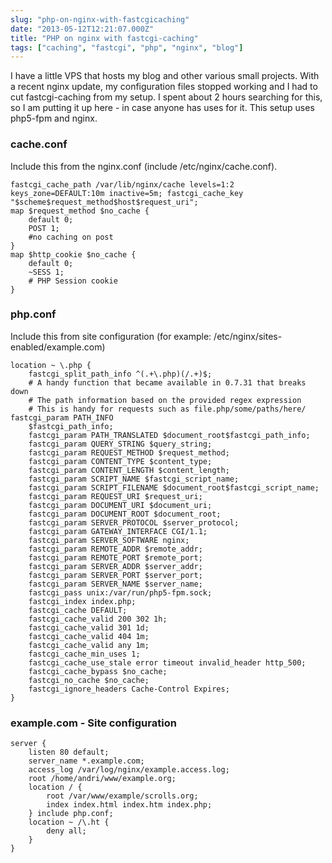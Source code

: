 ```yaml
---
slug: "php-on-nginx-with-fastcgicaching"
date: "2013-05-12T12:21:07.000Z"
title: "PHP on nginx with fastcgi-caching"
tags: ["caching", "fastcgi", "php", "nginx", "blog"]
---
```


I have a little VPS that hosts my blog and other various small projects. With a recent nginx update, my configuration files stopped working and I had to cut fastcgi-caching from my setup. I spent about 2 hours searching for this, so I am putting it up here - in case anyone has uses for it. This setup uses php5-fpm and nginx.

### cache.conf

Include this from the nginx.conf (include /etc/nginx/cache.conf).

```nginx
fastcgi_cache_path /var/lib/nginx/cache levels=1:2 keys_zone=DEFAULT:10m inactive=5m; fastcgi_cache_key "$scheme$request_method$host$request_uri";
map $request_method $no_cache {
    default 0;
    POST 1;
    #no caching on post
}
map $http_cookie $no_cache {
    default 0;
    ~SESS 1;
    # PHP Session cookie
}
```

### php.conf

Include this from site configuration (for example: /etc/nginx/sites-enabled/example.com)

```
location ~ \.php {
    fastcgi_split_path_info ^(.+\.php)(/.+)$;
    # A handy function that became available in 0.7.31 that breaks down
    # The path information based on the provided regex expression
    # This is handy for requests such as file.php/some/paths/here/ fastcgi_param PATH_INFO
    $fastcgi_path_info;
    fastcgi_param PATH_TRANSLATED $document_root$fastcgi_path_info;
    fastcgi_param QUERY_STRING $query_string;
    fastcgi_param REQUEST_METHOD $request_method;
    fastcgi_param CONTENT_TYPE $content_type;
    fastcgi_param CONTENT_LENGTH $content_length;
    fastcgi_param SCRIPT_NAME $fastcgi_script_name;
    fastcgi_param SCRIPT_FILENAME $document_root$fastcgi_script_name;
    fastcgi_param REQUEST_URI $request_uri;
    fastcgi_param DOCUMENT_URI $document_uri;
    fastcgi_param DOCUMENT_ROOT $document_root;
    fastcgi_param SERVER_PROTOCOL $server_protocol;
    fastcgi_param GATEWAY_INTERFACE CGI/1.1;
    fastcgi_param SERVER_SOFTWARE nginx;
    fastcgi_param REMOTE_ADDR $remote_addr;
    fastcgi_param REMOTE_PORT $remote_port;
    fastcgi_param SERVER_ADDR $server_addr;
    fastcgi_param SERVER_PORT $server_port;
    fastcgi_param SERVER_NAME $server_name;
    fastcgi_pass unix:/var/run/php5-fpm.sock;
    fastcgi_index index.php;
    fastcgi_cache DEFAULT;
    fastcgi_cache_valid 200 302 1h;
    fastcgi_cache_valid 301 1d;
    fastcgi_cache_valid 404 1m;
    fastcgi_cache_valid any 1m;
    fastcgi_cache_min_uses 1;
    fastcgi_cache_use_stale error timeout invalid_header http_500;
    fastcgi_cache_bypass $no_cache;
    fastcgi_no_cache $no_cache;
    fastcgi_ignore_headers Cache-Control Expires;
}
```

### example.com - Site configuration

```
server {
    listen 80 default;
    server_name *.example.com;
    access_log /var/log/nginx/example.access.log;
    root /home/andri/www/example.org;
    location / {
        root /var/www/example/scrolls.org;
        index index.html index.htm index.php;
    } include php.conf;
    location ~ /\.ht {
        deny all;
    }
}
```
